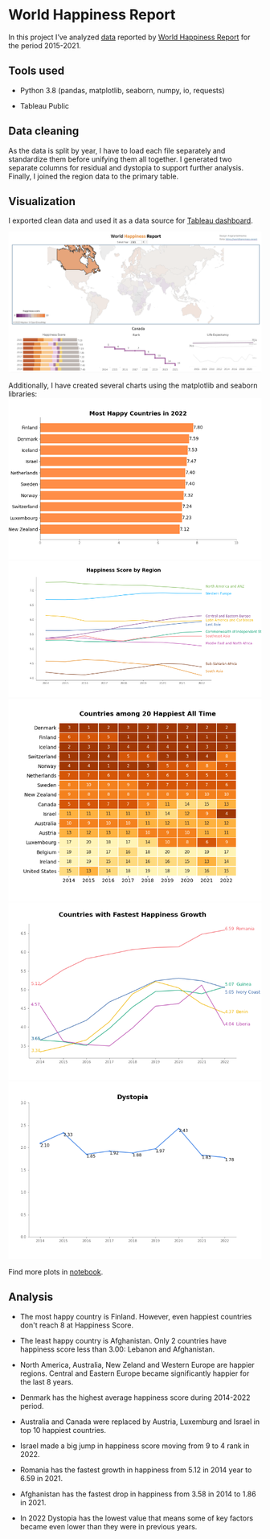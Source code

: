 # World Happiness Report
In this project I’ve analyzed [data](Source%20Data/) reported by [World Happiness Report](https://worldhappiness.report/) for the period 2015-2021.

## Tools used

- Python 3.8 (pandas, matplotlib, seaborn, numpy, io, requests)

- Tableau Public


## Data cleaning

As the data is split by year, I have to load each file separately and standardize them before unifying them all together. I generated two separate columns for residual and dystopia to support further analysis. Finally, I joined the region data to the primary table.


## Visualization

I exported clean data and used it as a data source for [Tableau dashboard](https://public.tableau.com/app/profile/angela6018/viz/WorldHappinessReport_16712100316400/WorldHappiness).

![Tableau dashboard](Images/Dashboard.png)

Additionally, I have created several charts using the matplotlib and seaborn libraries:
![Most happy countries](Images/Most_happy_countries_2022.png)
![Happiness score by region](Images/Happiness_score_by_region.png)
![Countries amoung 20 happiest](Images/Countries_among_20_happiest.png)
![Countries with fastest growth](Images/Countries_with_fastest_growth.png)
![Dystopia](Images/Dystopia.png)

Find more plots in [notebook](Clean_data.ipynb).

## Analysis

- The most happy country is Finland. However, even  happiest countries don't reach 8 at Happiness Score.

- The least happy country is Afghanistan. Only 2 countries have happiness score less than 3.00: Lebanon and Afghanistan.

- North America, Australia, New Zeland and Western Europe are happier regions. Central and Eastern Europe became significantly happier for the last 8 years.

- Denmark has the highest average happiness score during 2014-2022 period.

- Australia and Canada were replaced by Austria, Luxemburg and Israel in top 10 happiest countries.

- Israel made a big jump in happiness score moving from 9 to 4 rank in 2022.

- Romania has the fastest growth in happiness from 5.12 in 2014 year to 6.59 in 2021.

- Afghanistan has the fastest drop in happiness from 3.58 in 2014 to 1.86 in 2021.

- In 2022 Dystopia has the lowest value that means some of key factors became even lower than they were in previous years.
